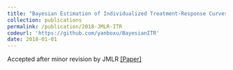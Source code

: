 ```yaml
---
title: "Bayesian Estimation of Individualized Treatment-Response Curves in Populations with Hetero- geneous Treatment Effects"
collection: publications
permalink: /publication/2018-JMLR-ITR
codeurl: 'https://github.com/yanboxu/BayesianITR'
date: 2018-01-01
---
```

<p>Accepted after minor revision by JMLR <a href="https://arxiv.org/pdf/1608.05182.pdf"><u>[Paper]</u></a></p>

